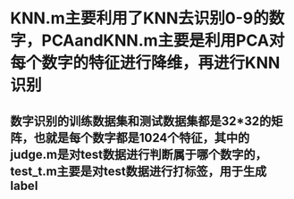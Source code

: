 # KNN.m主要利用了KNN去识别0-9的数字，PCAandKNN.m主要是利用PCA对每个数字的特征进行降维，再进行KNN识别
## 数字识别的训练数据集和测试数据集都是32*32的矩阵，也就是每个数字都是1024个特征，其中的judge.m是对test数据进行判断属于哪个数字的，test_t.m主要是对test数据进行打标签，用于生成label

